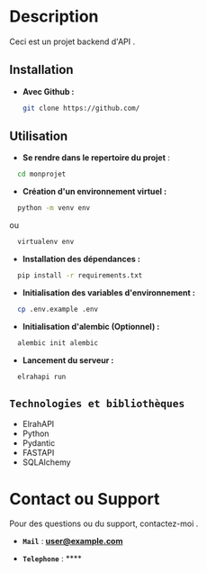 # Description

Ceci est un projet backend d'API .

## Installation

- **Avec Github :**
  ```bash
  git clone https://github.com/
  ```

## Utilisation

- **Se rendre dans le repertoire du projet** :

```bash
  cd monprojet
```

-  **Création d'un environnement virtuel :**
```bash
  python -m venv env
```
ou
```bash
  virtualenv env
```

-  **Installation des dépendances :**
```bash
  pip install -r requirements.txt
```

-  **Initialisation des variables d'environnement :**
```bash
  cp .env.example .env
```

-  **Initialisation d'alembic (Optionnel) :**
```python
  alembic init alembic
```


- **Lancement du serveur :**
```python
  elrahapi run
```

## `Technologies et bibliothèques`

- ElrahAPI
- Python
- Pydantic
- FASTAPI
- SQLAlchemy



# Contact ou Support

Pour des questions ou du support, contactez-moi .

- **`Mail`** : **user@example.com**

- **`Telephone`** : ****
